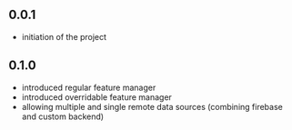 ## 0.0.1

- initiation of the project

## 0.1.0

- introduced regular feature manager
- introduced overridable feature manager
- allowing multiple and single remote data sources (combining firebase and custom backend)

